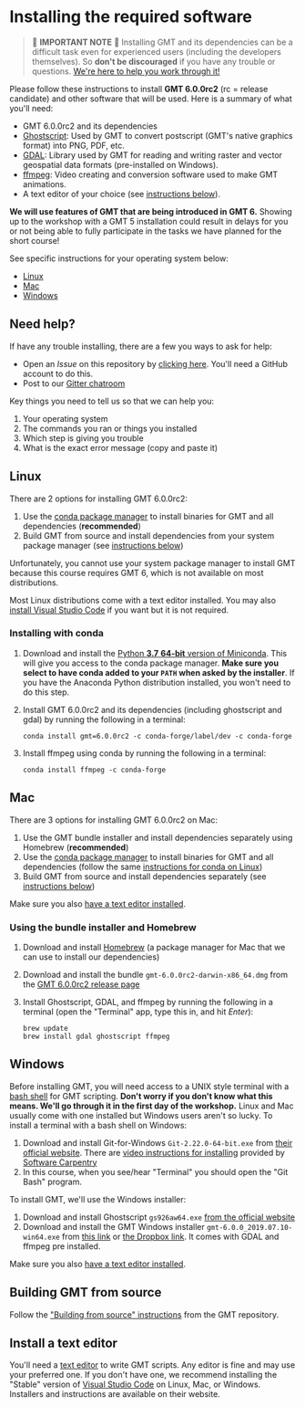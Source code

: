 # Installing the required software


> 🚨 **IMPORTANT NOTE** 🚨
> Installing GMT and its dependencies can be a difficult task even for experienced
> users (including the developers themselves). So **don't be discouraged** if you
> have any trouble or questions. [We're here to help you work through it!](#need-help)


Please follow these instructions to install **GMT 6.0.0rc2** (rc = release candidate)
and other software that will be used. Here is a summary of what you'll need:

* GMT 6.0.0rc2 and its dependencies
* [Ghostscript](https://ghostscript.com/): Used by GMT to convert postscript (GMT's
  native graphics format) into PNG, PDF, etc.
* [GDAL](https://gdal.org/): Library used by GMT for reading and writing raster and
  vector geospatial data formats (pre-installed on Windows).
* [ffmpeg](https://ffmpeg.org/): Video creating and conversion software used to make GMT
  animations.
* A text editor of your choice (see [instructions below](#install-a-text-editor)).

**We will use features of GMT that are being introduced in GMT 6.** Showing up to the
workshop with a GMT 5 installation could result in delays for you or not being able to
fully participate in the tasks we have planned for the short course!

See specific instructions for your operating system below:

* [Linux](#linux)
* [Mac](#mac)
* [Windows](#windows)


## Need help?

If have any trouble installing, there are a few you ways to ask for help:

* Open an *Issue* on this repository by
  [clicking here](https://github.com/GenericMappingTools/2019-unavco-course/issues/new/choose).
  You'll need a GitHub account to do this.
* Post to our [Gitter chatroom](https://gitter.im/GenericMappingTools/2019-unavco-course)

Key things you need to tell us so that we can help you:

1. Your operating system
2. The commands you ran or things you installed
3. Which step is giving you trouble
4. What is the exact error message (copy and paste it)


## Linux

There are 2 options for installing GMT 6.0.0rc2:

1. Use the [conda package manager](https://conda.io/en/latest/) to install
   binaries for GMT and all dependencies (**recommended**)
2. Build GMT from source and install dependencies from your system package manager (see
   [instructions below](#building-gmt-from-source))

Unfortunately, you cannot use your system package manager to install GMT because this
course requires GMT 6, which is not available on most distributions.

Most Linux distributions come with a text editor installed. You may also
[install Visual Studio Code](#install-a-text-editor) if you want but it is not required.

### Installing with conda

1. Download and install the [Python **3.7** **64-bit** version of Miniconda](https://conda.io/en/latest/miniconda.html).
   This will give you access to the conda package manager. **Make sure you select to
   have conda added to your `PATH` when asked by the installer**. If you have
   the Anaconda Python distribution installed, you won't need to do this step.
2. Install GMT 6.0.0rc2 and its dependencies (including ghostscript and gdal) by running
   the following in a terminal:

   ```
   conda install gmt=6.0.0rc2 -c conda-forge/label/dev -c conda-forge
   ```

3. Install ffmpeg using conda by running the following in a terminal:

   ```
   conda install ffmpeg -c conda-forge
   ```


## Mac

There are 3 options for installing GMT 6.0.0rc2 on Mac:

1. Use the GMT bundle installer and install dependencies separately using Homebrew
   (**recommended**)
2. Use the [conda package manager](https://conda.io/en/latest/) to install
   binaries for GMT and all dependencies
   (follow the same [instructions for conda on Linux](#installing-with-conda))
3. Build GMT from source and install dependencies separately (see
   [instructions below](#building-gmt-from-source))

Make sure you also [have a text editor installed](#install-a-text-editor).

### Using the bundle installer and Homebrew

1. Download and install [Homebrew](https://brew.sh/) (a package manager for Mac that we
   can use to install our dependencies)
2. Download and install the bundle `gmt-6.0.0rc2-darwin-x86_64.dmg` from the
   [GMT 6.0.0rc2 release page](https://github.com/GenericMappingTools/gmt/releases/tag/6.0.0rc2)
3. Install Ghostscript, GDAL, and ffmpeg by running the following in a terminal (open
   the "Terminal" app, type this in, and hit *Enter*):

   ```
   brew update
   brew install gdal ghostscript ffmpeg
   ```


## Windows

Before installing GMT, you will need access to a UNIX style terminal with a
[bash shell](https://en.wikipedia.org/wiki/Bash_%28Unix_shell%29) for GMT scripting.
**Don't worry if you don't know what this means. We'll go through it in the first day of
the workshop.**
Linux and Mac usually come with one installed but Windows users aren't so lucky.
To install a terminal with a bash shell on Windows:

1. Download and install Git-for-Windows `Git-2.22.0-64-bit.exe` from
   [their official website](https://gitforwindows.org/).
   There are
   [video instructions for installing](https://www.youtube.com/watch?v=339AEqk9c-8)
   provided by [Software Carpentry](https://software-carpentry.org/)
2. In this course, when you see/hear "Terminal" you should open the "Git Bash" program.

To install GMT, we'll use the Windows installer:

1. Download and install Ghostscript `gs926aw64.exe`
   [from the official website](https://github.com/ArtifexSoftware/ghostpdl-downloads/releases/tag/gs926)
2. Download and install the GMT Windows installer `gmt-6.0.0_2019.07.10-win64.exe`
   from [this link](http://w3.ualg.pt/~jluis/mirone/gmt-6.0.0_2019.07.10-win64.exe)
   or [the Dropbox link](https://www.dropbox.com/s/psc3hh3442qt8b9/gmt-6.0.0_2019.07.10-win64.exe?dl=0).
   It comes with GDAL and ffmpeg pre installed.

Make sure you also [have a text editor installed](#install-a-text-editor).


## Building GMT from source

Follow the ["Building from source" instructions](https://github.com/GenericMappingTools/gmt/blob/master/BUILDING.md)
from the GMT repository.


## Install a text editor

You'll need a [text editor](https://en.wikipedia.org/wiki/Text_editor) to write GMT
scripts.
Any editor is fine and may use your preferred one.
If you don't have one, we recommend installing the "Stable" version of [Visual Studio
Code](https://code.visualstudio.com/) on Linux, Mac, or Windows.
Installers and instructions are available on their website.
